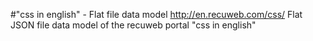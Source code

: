 #"css in english" - Flat file data model
http://en.recuweb.com/css/
Flat JSON file data model of the recuweb portal "css in english"
